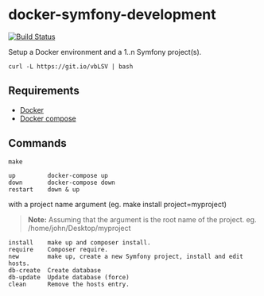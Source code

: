 # docker-symfony-development
[![Build Status](https://travis-ci.org/umbonia/docker-symfony-development.svg?branch=master)](https://travis-ci.org/umbonia/docker-symfony-development)

Setup a Docker environment and a 1..n Symfony project(s).
```
curl -L https://git.io/vbLSV | bash
```
## Requirements
- [Docker](https://docs.docker.com/engine/installation/)
- [Docker compose](https://docs.docker.com/compose/install/)

## Commands
```
make
```
```
up         docker-compose up
down       docker-compose down
restart    down & up
```
with a project name argument (eg. make install project=myproject)
> **Note:**
> Assuming that the <project> argument is the root name of the project.
> eg. /home/john/Desktop/myproject
```
install    make up and composer install.
require    Composer require.
new        make up, create a new Symfony project, install and edit hosts.
db-create  Create database
db-update  Update database (force)
clean      Remove the hosts entry.
```
